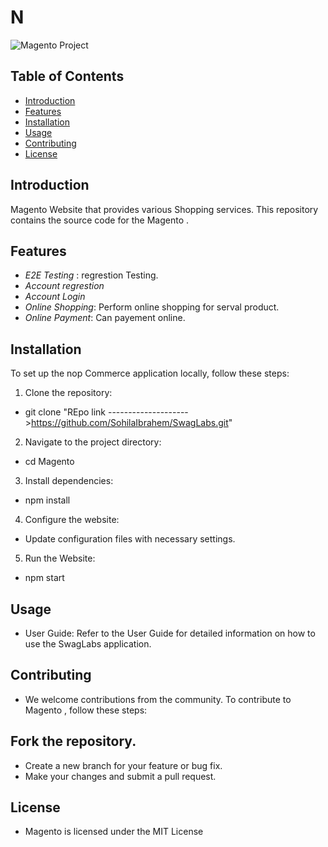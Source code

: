 # N

![Magento Project](data:image/png;base64,https://encrypted-tbn0.gstatic.com/images?q=tbn:ANd9GcTyxpL-zjy9h9RXepoxF2Z0szjVXt9xUPgK3NHX6gfy1wTKoKGdoNhjnWtThOh3ymqOLH4&usqp=CAU)
## Table of Contents

- [Introduction](#introduction)
- [Features](#features)
- [Installation](#installation)
- [Usage](#usage)
- [Contributing](#contributing)
- [License](#license)

## Introduction

 Magento Website that provides various Shopping services. This repository contains the source code for the Magento .

## Features

- *E2E Testing* : regrestion Testing.
- *Account regrestion*
- *Account Login*
- *Online Shopping*: Perform online shopping for serval product.
- *Online Payment*: Can payement online.



## Installation

To set up the nop Commerce application locally, follow these steps:

1. Clone the repository:
*   git clone    "REpo link -------------------->https://github.com/SohilaIbrahem/SwagLabs.git"
2. Navigate to the project directory:
*   cd Magento
3. Install dependencies:
*   npm install
4. Configure the website:

* Update configuration files with necessary settings.
5. Run the Website:
*   npm start

## Usage
* User Guide: Refer to the User Guide for detailed information on how to use the SwagLabs application.

## Contributing
* We welcome contributions from the community. To contribute to Magento , follow these steps:

## Fork the repository.
* Create a new branch for your feature or bug fix.
* Make your changes and submit a pull request.

## License
* Magento is licensed under the MIT License